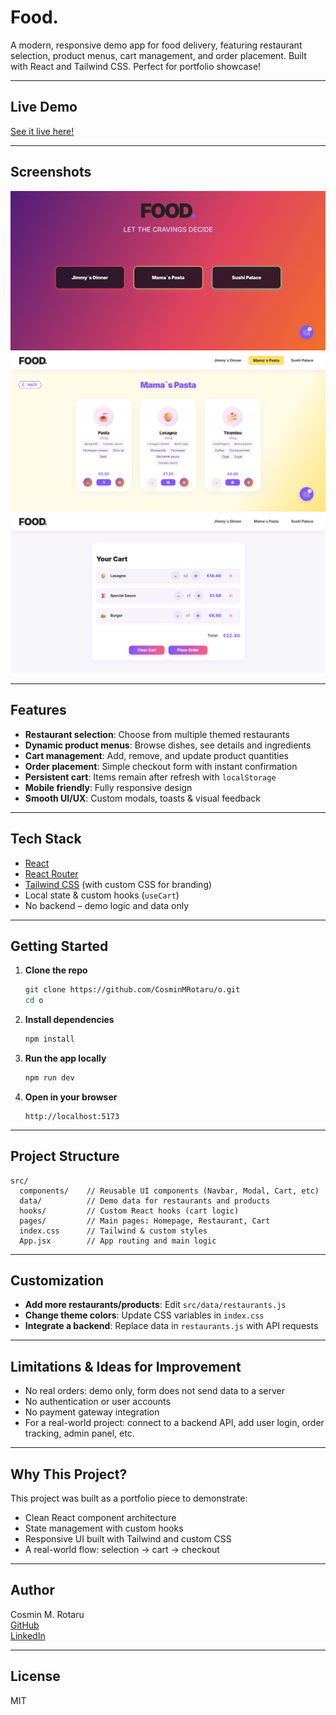 # Food.

A modern, responsive demo app for food delivery, featuring restaurant selection, product menus, cart management, and order placement. Built with React and Tailwind CSS. Perfect for portfolio showcase!

---

## Live Demo

[See it live here!](https://foodrmc.netlify.app/)

---

## Screenshots

![Home Page](./screenshots/homepage.png)
![Menu Page](./screenshots/menu.png)
![Cart Page](./screenshots/cart.png)

---

## Features

- **Restaurant selection**: Choose from multiple themed restaurants
- **Dynamic product menus**: Browse dishes, see details and ingredients
- **Cart management**: Add, remove, and update product quantities
- **Order placement**: Simple checkout form with instant confirmation
- **Persistent cart**: Items remain after refresh with `localStorage`
- **Mobile friendly**: Fully responsive design
- **Smooth UI/UX**: Custom modals, toasts & visual feedback

---

## Tech Stack

- [React](https://react.dev/)
- [React Router](https://reactrouter.com/)
- [Tailwind CSS](https://tailwindcss.com/) (with custom CSS for branding)
- Local state & custom hooks (`useCart`)
- No backend – demo logic and data only

---

## Getting Started

1. **Clone the repo**
   ```bash
   git clone https://github.com/CosminMRotaru/o.git
   cd o
   ```

2. **Install dependencies**
   ```bash
   npm install
   ```

3. **Run the app locally**
   ```bash
   npm run dev
   ```

4. **Open in your browser**
   ```
   http://localhost:5173
   ```

---

## Project Structure

```
src/
  components/    // Reusable UI components (Navbar, Modal, Cart, etc)
  data/          // Demo data for restaurants and products
  hooks/         // Custom React hooks (cart logic)
  pages/         // Main pages: Homepage, Restaurant, Cart
  index.css      // Tailwind & custom styles
  App.jsx        // App routing and main logic
```

---

## Customization

- **Add more restaurants/products**: Edit `src/data/restaurants.js`
- **Change theme colors**: Update CSS variables in `index.css`
- **Integrate a backend**: Replace data in `restaurants.js` with API requests

---

## Limitations & Ideas for Improvement

- No real orders: demo only, form does not send data to a server
- No authentication or user accounts
- No payment gateway integration
- For a real-world project: connect to a backend API, add user login, order tracking, admin panel, etc.

---

## Why This Project?

This project was built as a portfolio piece to demonstrate:
- Clean React component architecture
- State management with custom hooks
- Responsive UI built with Tailwind and custom CSS
- A real-world flow: selection → cart → checkout

---

## Author

Cosmin M. Rotaru  
[GitHub](https://github.com/CosminMRotaru)  
[LinkedIn](https://www.linkedin.com/in/marius-cosmin-rotaru-a8a242262/)

---

## License

MIT
